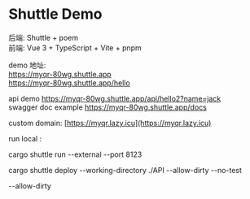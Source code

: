 # Shuttle Demo
后端: Shuttle + poem   
前端: Vue 3 + TypeScript + Vite + pnpm

demo 地址:   
<a href="https://myqr-80wg.shuttle.app" target="_blank">https://myqr-80wg.shuttle.app</a>  
<a href="https://myqr-80wg.shuttle.app/hello" target="_blank">https://myqr-80wg.shuttle.app/hello</a>

api demo https://myqr-80wg.shuttle.app/api/hello2?name=jack  
swagger doc example https://myqr-80wg.shuttle.app/docs  

custom domain: [https://myqr.lazy.icu](https://myqr.lazy.icu)  

run local :  
 
cargo shuttle run --external --port 8123  

cargo shuttle deploy --working-directory ./API --allow-dirty --no-test  

 --allow-dirty  